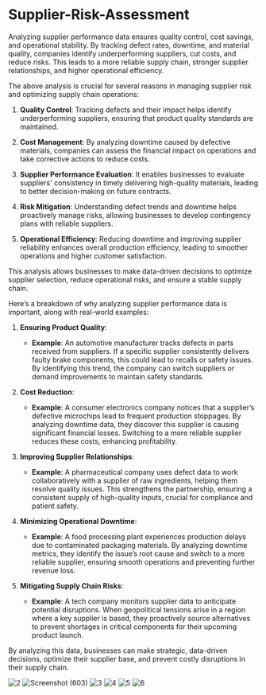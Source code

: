 # Supplier-Risk-Assessment
Analyzing supplier performance data ensures quality control, cost savings, and operational stability. By tracking defect rates, downtime, and material quality, companies identify underperforming suppliers, cut costs, and reduce risks. This leads to a more reliable supply chain, stronger supplier relationships, and higher operational efficiency.

The above analysis is crucial for several reasons in managing supplier risk and optimizing supply chain operations:

1. **Quality Control**: Tracking defects and their impact helps identify underperforming suppliers, ensuring that product quality standards are maintained.

2. **Cost Management**: By analyzing downtime caused by defective materials, companies can assess the financial impact on operations and take corrective actions to reduce costs.

3. **Supplier Performance Evaluation**: It enables businesses to evaluate suppliers' consistency in timely delivering high-quality materials, leading to better decision-making on future contracts.

4. **Risk Mitigation**: Understanding defect trends and downtime helps proactively manage risks, allowing businesses to develop contingency plans with reliable suppliers.

5. **Operational Efficiency**: Reducing downtime and improving supplier reliability enhances overall production efficiency, leading to smoother operations and higher customer satisfaction.

This analysis allows businesses to make data-driven decisions to optimize supplier selection, reduce operational risks, and ensure a stable supply chain.

Here’s a breakdown of why analyzing supplier performance data is important, along with real-world examples:

1. **Ensuring Product Quality**:
   - **Example**: An automotive manufacturer tracks defects in parts received from suppliers. If a specific supplier consistently delivers faulty brake components, this could lead to recalls or safety issues. By identifying this trend, the company can switch suppliers or demand improvements to maintain safety standards.

2. **Cost Reduction**:
   - **Example**: A consumer electronics company notices that a supplier’s defective microchips lead to frequent production stoppages. By analyzing downtime data, they discover this supplier is causing significant financial losses. Switching to a more reliable supplier reduces these costs, enhancing profitability.

3. **Improving Supplier Relationships**:
   - **Example**: A pharmaceutical company uses defect data to work collaboratively with a supplier of raw ingredients, helping them resolve quality issues. This strengthens the partnership, ensuring a consistent supply of high-quality inputs, crucial for compliance and patient safety.

4. **Minimizing Operational Downtime**:
   - **Example**: A food processing plant experiences production delays due to contaminated packaging materials. By analyzing downtime metrics, they identify the issue’s root cause and switch to a more reliable supplier, ensuring smooth operations and preventing further revenue loss.

5. **Mitigating Supply Chain Risks**:
   - **Example**: A tech company monitors supplier data to anticipate potential disruptions. When geopolitical tensions arise in a region where a key supplier is based, they proactively source alternatives to prevent shortages in critical components for their upcoming product launch. 

By analyzing this data, businesses can make strategic, data-driven decisions, optimize their supplier base, and prevent costly disruptions in their supply chain.



![2](https://github.com/user-attachments/assets/b7c7356d-e439-4e0a-9c2b-24bd4709a53d)
![Screenshot (603)](https://github.com/user-attachments/assets/2b60e1d9-f66d-49c7-9a24-a02c478d81e3)
![3](https://github.com/user-attachments/assets/3110e9e5-808d-45c8-86f5-4515efc842b8)
![4](https://github.com/user-attachments/assets/b91e020f-e42a-42c0-a621-35e3f22b2fe2)
![5](https://github.com/user-attachments/assets/98d223fe-9f5f-41a3-a26d-8e3cf5785b5b)
![6](https://github.com/user-attachments/assets/5068f668-c0da-4582-bbab-f02bd505b499)


